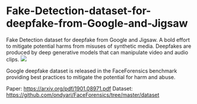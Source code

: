 # Fake-Detection-dataset-for-deepfake-from-Google-and-Jigsaw

Fake Detection dataset for deepfake from Google and Jigsaw. A bold effort to mitigate potential harms from misuses of synthetic media.
Deepfakes are produced by deep generative models that can manipulate video and audio clips.
![](i.jpg)

Google deepfake dataset is released in the FaceForensics benchmark providing best practices to mitigate the potential for harm and abuse.

Paper: https://arxiv.org/pdf/1901.08971.pdf
Dataset: https://github.com/ondyari/FaceForensics/tree/master/dataset
